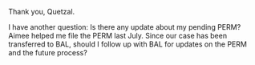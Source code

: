 Thank you, Quetzal.

I have another question: Is there any update about my pending PERM? Aimee helped me file the PERM last July. Since our case has been transferred to BAL, should I follow up with BAL for updates on the PERM and the future process?
